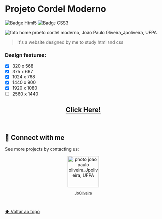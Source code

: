# Projeto Cordel Moderno

<!--- 
    João Paulo Oliveira
    JpOliveira
    Ciência da Computação
    Desenvolvedor Web
    Front End
    UFPA
--->
<img src="https://img.shields.io/badge/HTML5-E34F26?style=for-the-badge&logo=html5&logoColor=white
" alt="Badge Html5"/>
<img src="https://img.shields.io/badge/CSS3-1572B6?style=for-the-badge&logo=css3&logoColor=white
" alt="Badge CSS3"/>

<img src="https://user-images.githubusercontent.com/106454449/184542608-2d684610-ebbc-42e7-851c-fcba9e5e9fcc.png" alt="foto home proeto cordel moderno, João Paulo Oliveira_Jpoliveira, UFPA">
<br>

> It's a website designed by me to study html and css
### Design features:

- [x] 320 x 568 
- [x] 375 x 667
- [x] 1024 x 768
- [x] 1440 x 900
- [x] 1920 x 1080
- [ ] 2560 x 1440

<div align="center">

## <a href="https://jp0liveira.github.io/05frontendprojects/" target="_blank">Click Here!</a>
</div>
<br>

## 🤝 Connect with me
See more projects by contacting us:

<div align="center">
<a href="https://linktr.ee/jpoliveiraweb" target="_blank">
        <img src="https://user-images.githubusercontent.com/106454449/184541998-9f873565-6568-430d-b6d4-d305cccbb045.jpg" width="100px;" alt="photo joao paulo oliveira_Jpoliveira, UFPA"/><br>
        <sub>
          <p>JpOliveira</p>
        </sub>
</div>
<br>

[⬆ Voltar ao topo](#projeto-cordel-moderno)
 
